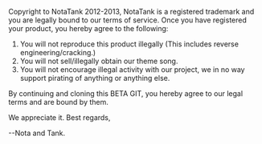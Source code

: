 Copyright to NotaTank 2012-2013, NotaTank is a registered trademark and you are legally bound to our terms of service. Once you have registered your product, you hereby agree to the following:

1. You will not reproduce this product illegally (This includes reverse engineering/cracking.)
2. You will not sell/illegally obtain our theme song. 
3. You will not encourage illegal activity with our project, we in no way support pirating of anything or anything else.


By continuing and cloning this BETA GIT, you hereby agree to our legal terms and are bound by them.

We appreciate it. Best regards,


--Nota and Tank.
